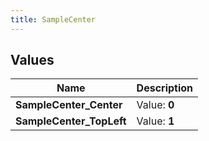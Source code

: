 ```yaml
---
title: SampleCenter
---
```


## Values

| Name | Description |
| ---- | ----------- |
| **SampleCenter\_Center** | Value: **0** |
| **SampleCenter\_TopLeft** | Value: **1** |

